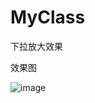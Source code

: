# MyClass
下拉放大效果



效果图






![image](https://github.com/xicaiZhou/MyClass/blob/master/2017-03-03%2016_32_30.gif)

